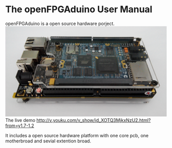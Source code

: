 # The openFPGAduino User Manual

openFPGAduino is a open source hardware porject.
![](main.jpg)
The live demo http://v.youku.com/v_show/id_XOTQ3MjkxNzU2.html?from=y1.7-1.2

It includes a open source hardware platform with one core pcb, one motherbroad and sevial extention broad.

